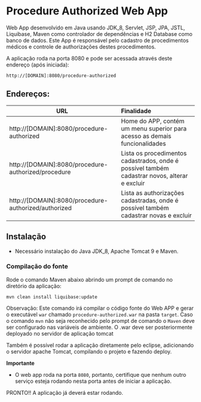 # Procedure Authorized Web App

Web App desenvolvido em Java usando JDK_8, Servlet, JSP, JPA, JSTL, Liquibase, Maven como controlador de dependências e H2 Database como banco de dados.
Este App é responsável pelo cadastro de procedimentos médicos e controle de authorizações destes procedimentos.

A aplicação roda na porta 8080 e pode ser acessada através deste endereço (após iniciada):

`http://[DOMAIN]:8080/procedure-authorized`

## Endereços:
| URL                                                 |   Finalidade                                        |
|-----------------------------------------------------|:----------------------------------------------------------------|
| http://[DOMAIN]:8080/procedure-authorized           | Home do APP, contém um menu superior para acesso as demais funcionalidades                  |
| http://[DOMAIN]:8080/procedure-authorized/procedure           | Lista os procedimentos cadastrados, onde é possível também cadastrar novos, alterar e excluir |        
| http://[DOMAIN]:8080/procedure-authorized/authorized           | Lista as authorizações cadastradas, onde é possível também cadastrar novas e excluir                 |

## Instalação 

 - Necessário instalação do Java JDK_8, Apache Tomcat 9 e Maven.


### Compilação do fonte

Rode o comando Maven abaixo abrindo um prompt de comando no diretório da aplicação:

``mvn clean install liquibase:update``

Observação: Este comando irá compilar o código fonte do Web APP e gerar o executável `war` chamado `procedure-authorized.war` na pasta `target`. 
Caso o comando `mvn` não seja reconhecido pelo prompt de comando o `Maven` deve ser configurado nas variáveis de ambiente.
O .war deve ser posteriormente deployado no servidor de aplicação tomcat

Também é possível rodar a aplicação diretamente pelo eclipse, adicionando o servidor apache Tomcat, compilando o projeto e fazendo deploy.


**Importante**
- O web app roda na porta `8080`, portanto, certifique que nenhum outro serviço esteja rodando nesta porta antes de iniciar a aplicação.

PRONTO!! A aplicação já deverá estar rodando.

